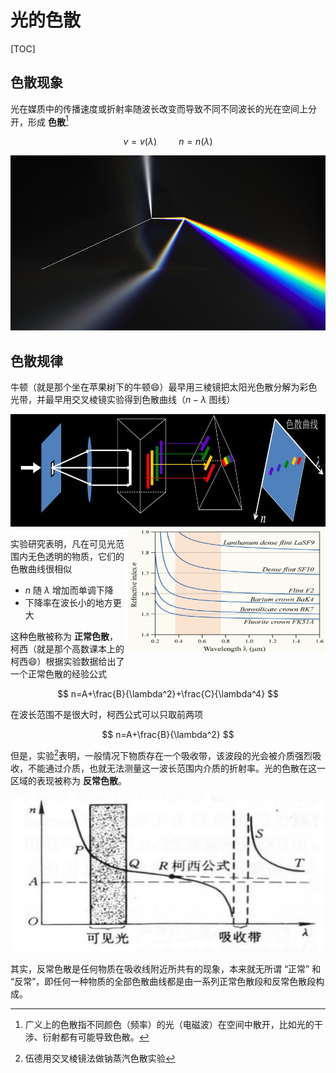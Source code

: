 # 光的色散

[TOC]

## 色散现象

光在媒质中的传播速度或折射率随波长改变而导致不同不同波长的光在空间上分开，形成 **色散**[^色散]

$$
v=v(\lambda)\hspace{1cm}n=n(\lambda)
$$

<center>
    <img src="./images/光的色散/牛顿三棱镜实验.png" width="600" height="280">
</center>

## 色散规律

牛顿（就是那个坐在苹果树下的牛顿:smile:）最早用三棱镜把太阳光色散分解为彩色光带，并最早用交叉棱镜实验得到色散曲线（$n-\lambda$ 图线）

<center>
    <img src="./images/光的色散/牛顿正交棱镜实验.png" width="600" height="180">
</center>

<div style="float: right; clear: both;" align="left">
    <img src="./images/光的色散/正常色散图线.png" width="320" height="200">
</div>


实验研究表明，凡在可见光范围内无色透明的物质，它们的色散曲线很相似

* $n$ 随 $\lambda$ 增加而单调下降
* 下降率在波长小的地方更大

这种色散被称为 **正常色散**，柯西（就是那个高数课本上的柯西:smile:）根据实验数据给出了一个正常色散的经验公式

$$
n=A+\frac{B}{\lambda^2}+\frac{C}{\lambda^4}
$$

在波长范围不是很大时，柯西公式可以只取前两项

$$
n=A+\frac{B}{\lambda^2}
$$

但是，实验[^伍德实验]表明，一般情况下物质存在一个吸收带，该波段的光会被介质强烈吸收，不能通过介质，也就无法测量这一波长范围内介质的折射率。光的色散在这一区域的表现被称为 **反常色散**。

<center>
    <img src="./images/光的色散/反常色散png.png" width="500" height="250">
</center>

其实，反常色散是任何物质在吸收线附近所共有的现象，本来就无所谓 “正常” 和 “反常”，即任何一种物质的全部色散曲线都是由一系列正常色散段和反常色散段构成。

[^色散]:广义上的色散指不同颜色（频率）的光（电磁波）在空间中散开，比如光的干涉、衍射都有可能导致色散。
[^伍德实验]:伍德用交叉棱镜法做钠蒸汽色散实验